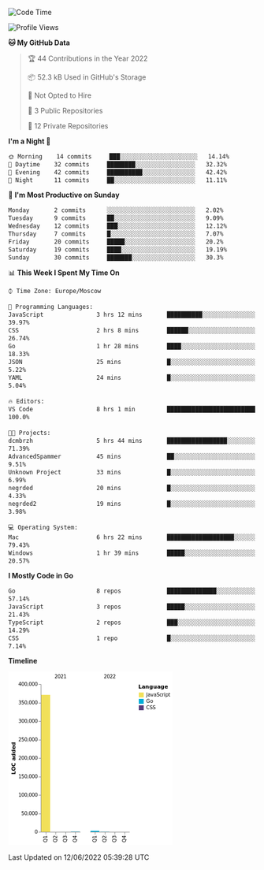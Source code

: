 <!--START_SECTION:waka-->
![Code Time](http://img.shields.io/badge/Code%20Time-330%20hrs%2014%20mins-blue)

![Profile Views](http://img.shields.io/badge/Profile%20Views-0-blue)

**🐱 My GitHub Data** 

> 🏆 44 Contributions in the Year 2022
 > 
> 📦 52.3 kB Used in GitHub's Storage 
 > 
> 🚫 Not Opted to Hire
 > 
> 📜 3 Public Repositories 
 > 
> 🔑 12 Private Repositories  
 > 
**I'm a Night 🦉** 

```text
🌞 Morning    14 commits     ███░░░░░░░░░░░░░░░░░░░░░░   14.14% 
🌆 Daytime    32 commits     ████████░░░░░░░░░░░░░░░░░   32.32% 
🌃 Evening    42 commits     ██████████░░░░░░░░░░░░░░░   42.42% 
🌙 Night      11 commits     ██░░░░░░░░░░░░░░░░░░░░░░░   11.11%

```
📅 **I'm Most Productive on Sunday** 

```text
Monday       2 commits      ░░░░░░░░░░░░░░░░░░░░░░░░░   2.02% 
Tuesday      9 commits      ██░░░░░░░░░░░░░░░░░░░░░░░   9.09% 
Wednesday    12 commits     ███░░░░░░░░░░░░░░░░░░░░░░   12.12% 
Thursday     7 commits      █░░░░░░░░░░░░░░░░░░░░░░░░   7.07% 
Friday       20 commits     █████░░░░░░░░░░░░░░░░░░░░   20.2% 
Saturday     19 commits     ████░░░░░░░░░░░░░░░░░░░░░   19.19% 
Sunday       30 commits     ███████░░░░░░░░░░░░░░░░░░   30.3%

```


📊 **This Week I Spent My Time On** 

```text
⌚︎ Time Zone: Europe/Moscow

💬 Programming Languages: 
JavaScript               3 hrs 12 mins       ██████████░░░░░░░░░░░░░░░   39.97% 
CSS                      2 hrs 8 mins        ██████░░░░░░░░░░░░░░░░░░░   26.74% 
Go                       1 hr 28 mins        ████░░░░░░░░░░░░░░░░░░░░░   18.33% 
JSON                     25 mins             █░░░░░░░░░░░░░░░░░░░░░░░░   5.22% 
YAML                     24 mins             █░░░░░░░░░░░░░░░░░░░░░░░░   5.04%

🔥 Editors: 
VS Code                  8 hrs 1 min         █████████████████████████   100.0%

🐱‍💻 Projects: 
dcmbrzh                  5 hrs 44 mins       █████████████████░░░░░░░░   71.39% 
AdvancedSpammer          45 mins             ██░░░░░░░░░░░░░░░░░░░░░░░   9.51% 
Unknown Project          33 mins             █░░░░░░░░░░░░░░░░░░░░░░░░   6.99% 
negrded                  20 mins             █░░░░░░░░░░░░░░░░░░░░░░░░   4.33% 
negrded2                 19 mins             █░░░░░░░░░░░░░░░░░░░░░░░░   3.98%

💻 Operating System: 
Mac                      6 hrs 22 mins       ███████████████████░░░░░░   79.43% 
Windows                  1 hr 39 mins        █████░░░░░░░░░░░░░░░░░░░░   20.57%

```

**I Mostly Code in Go** 

```text
Go                       8 repos             ██████████████░░░░░░░░░░░   57.14% 
JavaScript               3 repos             █████░░░░░░░░░░░░░░░░░░░░   21.43% 
TypeScript               2 repos             ███░░░░░░░░░░░░░░░░░░░░░░   14.29% 
CSS                      1 repo              █░░░░░░░░░░░░░░░░░░░░░░░░   7.14%

```


**Timeline**

![Chart not found](https://raw.githubusercontent.com/jeezft/jeezft/main/charts/bar_graph.png) 


 Last Updated on 12/06/2022 05:39:28 UTC
<!--END_SECTION:waka-->
